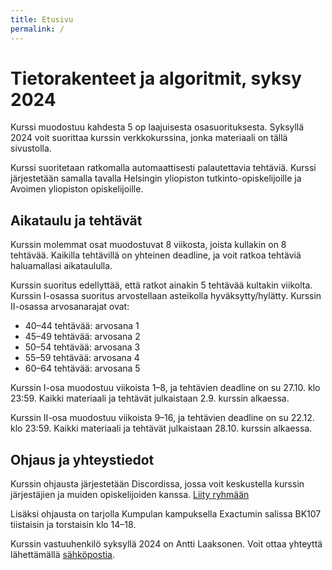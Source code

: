 ```yaml
---
title: Etusivu
permalink: /
---
```

    
# Tietorakenteet ja algoritmit, syksy 2024

Kurssi muodostuu kahdesta 5 op laajuisesta osasuorituksesta. Syksyllä 2024 voit suorittaa kurssin verkkokurssina, jonka materiaali on tällä sivustolla.

Kurssi suoritetaan ratkomalla automaattisesti palautettavia tehtäviä. Kurssi järjestetään samalla tavalla Helsingin yliopiston tutkinto-opiskelijoille ja Avoimen yliopiston opiskelijoille.

## Aikataulu ja tehtävät

Kurssin molemmat osat muodostuvat 8 viikosta, joista kullakin on 8 tehtävää. Kaikilla tehtävillä on yhteinen deadline, ja voit ratkoa tehtäviä haluamallasi aikataululla.

Kurssin suoritus edellyttää, että ratkot ainakin 5 tehtävää kultakin viikolta. Kurssin I-osassa suoritus arvostellaan asteikolla hyväksytty/hylätty. Kurssin II-osassa arvosanarajat ovat:

* 40–44 tehtävää: arvosana 1
* 45–49 tehtävää: arvosana 2
* 50–54 tehtävää: arvosana 3
* 55–59 tehtävää: arvosana 4
* 60–64 tehtävää: arvosana 5

Kurssin I-osa muodostuu viikoista 1–8, ja tehtävien deadline on su 27.10. klo 23:59. Kaikki materiaali ja tehtävät julkaistaan 2.9. kurssin alkaessa.

Kurssin II-osa muodostuu viikoista 9–16, ja tehtävien deadline on su 22.12. klo 23:59. Kaikki materiaali ja tehtävät julkaistaan 28.10. kurssin alkaessa.

## Ohjaus ja yhteystiedot

Kurssin ohjausta järjestetään Discordissa, jossa voit keskustella kurssin järjestäjien ja muiden opiskelijoiden kanssa. [Liity ryhmään](https://study.cs.helsinki.fi/discord/join/tira)

Lisäksi ohjausta on tarjolla Kumpulan kampuksella Exactumin salissa BK107 tiistaisin ja torstaisin klo 14–18.

Kurssin vastuuhenkilö syksyllä 2024 on Antti Laaksonen. Voit ottaa yhteyttä lähettämällä [sähköpostia](mailto:ahslaaks@cs.helsinki.fi).
